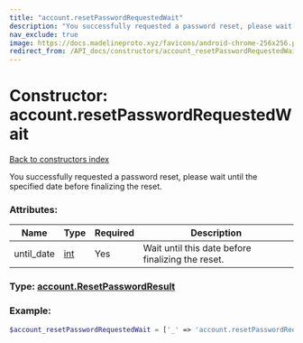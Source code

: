 ```yaml
---
title: "account.resetPasswordRequestedWait"
description: "You successfully requested a password reset, please wait until the specified date before finalizing the reset."
nav_exclude: true
image: https://docs.madelineproto.xyz/favicons/android-chrome-256x256.png
redirect_from: /API_docs/constructors/account_resetPasswordRequestedWait.html
---
```

# Constructor: account.resetPasswordRequestedWait  
[Back to constructors index](/API_docs/constructors/index.html)



You successfully requested a password reset, please wait until the specified date before finalizing the reset.

### Attributes:

| Name     |    Type       | Required | Description |
|----------|---------------|----------|-------------|
|until\_date|[int](/API_docs/types/int.html) | Yes|Wait until this date before finalizing the reset.|



### Type: [account.ResetPasswordResult](/API_docs/types/account.ResetPasswordResult.html)


### Example:

```php
$account_resetPasswordRequestedWait = ['_' => 'account.resetPasswordRequestedWait', 'until_date' => int];
```  
